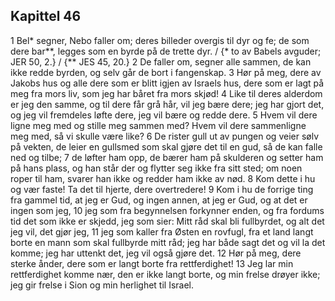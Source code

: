 ## Kapittel 46

1 Bel* segner, Nebo faller om; deres billeder overgis til dyr og fe; de som dere bar**, legges som en byrde på de trette dyr. / {* to av Babels avguder; JER 50, 2.} / {** JES 45, 20.}
2 De faller om, segner alle sammen, de kan ikke redde byrden, og selv går de bort i fangenskap.
3 Hør på meg, dere av Jakobs hus og alle dere som er blitt igjen av Israels hus, dere som er lagt på meg fra mors liv, som jeg har båret fra mors skjød!
4 Like til deres alderdom er jeg den samme, og til dere får grå hår, vil jeg bære dere; jeg har gjort det, og jeg vil fremdeles løfte dere, jeg vil bære og redde dere.
5 Hvem vil dere ligne meg med og stille meg sammen med? Hvem vil dere sammenligne meg med, så vi skulle være like?
6 De rister gull ut av pungen og veier sølv på vekten, de leier en gullsmed som skal gjøre det til en gud, så de kan falle ned og tilbe;
7 de løfter ham opp, de bærer ham på skulderen og setter ham på hans plass, og han står der og flytter seg ikke fra sitt sted; om noen roper til ham, svarer han ikke og redder ham ikke av nød.
8 Kom dette i hu og vær faste! Ta det til hjerte, dere overtredere!
9 Kom i hu de forrige ting fra gammel tid, at jeg er Gud, og ingen annen, at jeg er Gud, og at det er ingen som jeg,
10 jeg som fra begynnelsen forkynner enden, og fra fordums tid det som ikke er skjedd, jeg som sier: Mitt råd skal bli fullbyrdet, og alt det jeg vil, det gjør jeg,
11 jeg som kaller fra Østen en rovfugl, fra et land langt borte en mann som skal fullbyrde mitt råd; jeg har både sagt det og vil la det komme; jeg har uttenkt det, jeg vil også gjøre det.
12 Hør på meg, dere sterke ånder, dere som er langt borte fra rettferdighet!
13 Jeg lar min rettferdighet komme nær, den er ikke langt borte, og min frelse drøyer ikke; jeg gir frelse i Sion og min herlighet til Israel.
